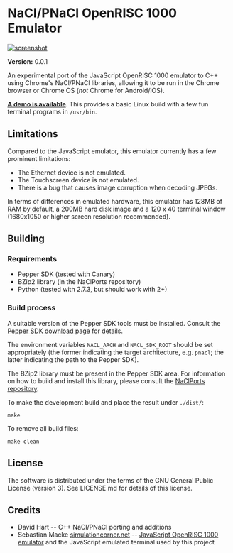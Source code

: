# NaCl/PNaCl OpenRISC 1000 Emulator

[![screenshot](https://raw2.github.com/davey3000/nacl-openrisc-1000/gh-pages/img/screenshot01_small.png)](https://raw2.github.com/davey3000/nacl-openrisc-1000/gh-pages/img/screenshot01.png)

**Version:** 0.0.1

An experimental port of the JavaScript OpenRISC 1000 emulator to C++ using
Chrome's NaCl/PNaCl libraries, allowing it to be run in the Chrome browser or
Chrome OS (_not_ Chrome for Android/iOS).

[**A demo is available**](http://davey3000.github.io/nacl-openrisc-1000).  This
provides a basic Linux build with a few fun terminal programs in `/usr/bin`.

## Limitations

Compared to the JavaScript emulator, this emulator currently has a few prominent
limitations:

* The Ethernet device is not emulated.
* The Touchscreen device is not emulated.
* There is a bug that causes image corruption when decoding JPEGs.

In terms of differences in emulated hardware, this emulator has 128MB of RAM by
default, a 200MB hard disk image and a 120 x 40 terminal window (1680x1050 or
higher screen resolution recommended).

## Building

### Requirements

* Pepper SDK (tested with Canary)
* BZip2 library (in the NaClPorts repository)
* Python (tested with 2.7.3, but should work with 2+)

### Build process

A suitable version of the Pepper SDK tools must be installed. Consult the
[Pepper SDK download page](https://developers.google.com/native-client/sdk/download) for details.

The environment variables `NACL_ARCH` and `NACL_SDK_ROOT` should be set
appropriately (the former indicating the target architecture, e.g. `pnacl`;
the latter indicating the path to the Pepper SDK).

The BZip2 library must be present in the Pepper SDK area. For information on
how to build and install this library, please consult the [NaClPorts
repository](http://code.google.com/p/naclports).

To make the development build and place the result under `./dist/`:

```
make
```

To remove all build files:

```
make clean
```

## License

The software is distributed under the terms of the GNU General Public License (version 3). See LICENSE.md for details of this license.

## Credits

* David Hart -- C++ NaCl/PNaCl porting and additions
* Sebastian Macke [simulationcorner.net](http://simulationcorner.net) -- [JavaScript OpenRISC 1000 emulator](https://github.com/s-macke/jor1k/) and the JavaScript emulated terminal used by this project
